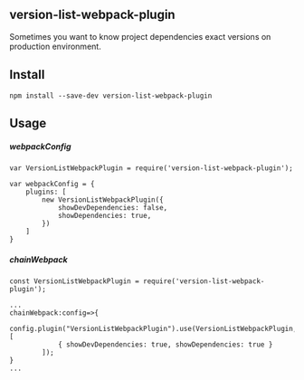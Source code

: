 ## version-list-webpack-plugin

Sometimes you want to know project dependencies exact versions on production environment.

## Install

```
npm install --save-dev version-list-webpack-plugin
```

## Usage

##### webpackConfig

```
var VersionListWebpackPlugin = require('version-list-webpack-plugin');

var webpackConfig = {
    plugins: [
        new VersionListWebpackPlugin({
            showDevDependencies: false,
            showDependencies: true,
        })
    ]
}
```

##### chainWebpack

```
const VersionListWebpackPlugin = require('version-list-webpack-plugin');

...
chainWebpack:config=>{
    	config.plugin("VersionListWebpackPlugin").use(VersionListWebpackPlugin, [
			{ showDevDependencies: true, showDependencies: true }
		]);
}
...
```

